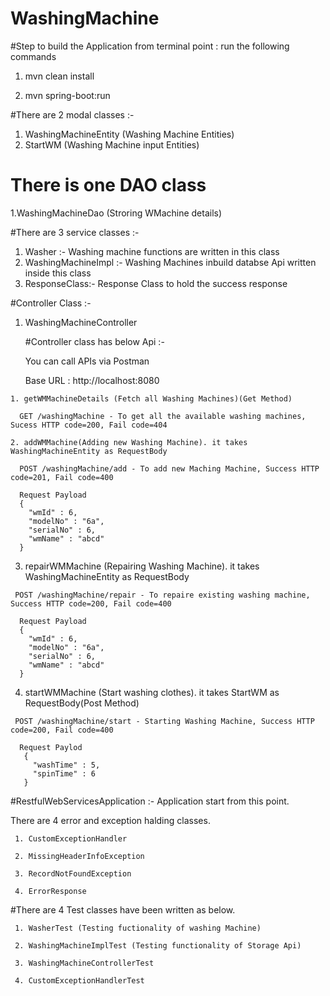 # WashingMachine

 #Step to build the Application
  from terminal point : run the following commands
   1. mvn clean install
   
   2. mvn spring-boot:run

#There are 2 modal classes :-
  1. WashingMachineEntity (Washing Machine Entities)
  2. StartWM (Washing Machine input Entities)
  
# There is one DAO class

  1.WashingMachineDao (Stroring WMachine details)
  
#There are 3 service classes :-
  1. Washer :- Washing machine functions are written in this class
  2. WashingMachineImpl :- Washing Machines inbuild databse Api written inside this class
  3. ResponseClass:- Response Class to hold the success response
  
#Controller Class :-

  1. WashingMachineController
  
     #Controller class has below Api :-

      You can call APIs via Postman

      Base URL : http://localhost:8080

    1. getWMMachineDetails (Fetch all Washing Machines)(Get Method)
  
      GET /washingMachine - To get all the available washing machines, Sucess HTTP code=200, Fail code=404
     
    2. addWMMachine(Adding new Washing Machine). it takes WashingMachineEntity as RequestBody
  
      POST /washingMachine/add - To add new Maching Machine, Success HTTP code=201, Fail code=400
     
      Request Payload
      {
        "wmId" : 6,
        "modelNo" : "6a",
        "serialNo" : 6,
        "wmName" : "abcd"
      }
     
   3. repairWMMachine (Repairing Washing Machine). it takes WashingMachineEntity as RequestBody
  
     POST /washingMachine/repair - To repaire existing washing machine, Success HTTP code=200, Fail code=400
     
      Request Payload
      {
        "wmId" : 6,
        "modelNo" : "6a",
        "serialNo" : 6,
        "wmName" : "abcd"
      }
     
   4. startWMMachine (Start washing clothes). it takes StartWM as RequestBody(Post Method)
  
     POST /washingMachine/start - Starting Washing Machine, Success HTTP code=200, Fail code=400
     
      Request Paylod
       {
         "washTime" : 5,
         "spinTime" : 6
       }
     
#RestfulWebServicesApplication :- Application start from this point.

 There are 4 error and exception halding classes.
 
     1. CustomExceptionHandler
   
     2. MissingHeaderInfoException
   
     3. RecordNotFoundException
   
     4. ErrorResponse
   
#There are 4 Test classes have been written as below.

     1. WasherTest (Testing fuctionality of washing Machine)
   
     2. WashingMachineImplTest (Testing functionality of Storage Api)
   
     3. WashingMachineControllerTest
   
     4. CustomExceptionHandlerTest
 
